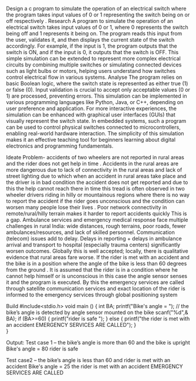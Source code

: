 Design a c program to simulate the operation of an electrical switch where the program takes input values of 0 or 1 representing the switch being on or off respectively .
 Research
A program to simulate the operation of an electrical switch takes input values of 0 or 1, where 0 represents the switch being off and 1 represents it being on. The program reads this input from the user, validates it, and then displays the current state of the switch accordingly. For example, if the input is 1, the program outputs that the switch is ON, and if the input is 0, it outputs that the switch is OFF. This simple simulation can be extended to represent more complex electrical circuits by combining multiple switches or simulating connected devices such as light bulbs or motors, helping users understand how switches control electrical flow in various systems.
Analyse
The program relies on basic Boolean logic, where the switch state is represented as either true (1) or false (0).
Input validation is crucial to accept only  acceptable values (0 or 1) are processed, preventing errors.
This simulation can be implemented in various programming languages like Python, Java, or C++, depending on user preference and application.
For more interactive experiences, the simulation can be enhanced with graphical user interfaces (GUIs) that visually represent the switch state.
In embedded systems, such a program can be used to control physical switches connected to microcontrollers, enabling real-world hardware interaction.
The simplicity of this simulation makes it an effective teaching tool for beginners learning about digital electronics and programming fundamentals.


Ideate
Problem- accidents of two wheelers are not reported in rural areas and the rider does not get help in time . 
       Accidents in the rural areas are more dangerous due to lack of connectivity in the rural areas and lack of street lighting due to which when an accident in rural areas take place and the driver is in bad condition the accident does not get reported and due to this the help cannot reach there in time this tread is often observed in two wheeler drivers riding in hilly or mountainous regions where there is no way to report the accident if the rider goes unconscious and the condition can worsen many people lose their lives . Poor network connectivity in remote/rural/hilly terrain makes it harder to report accidents quickly This is a gap. Ambulance services and emergency medical response face multiple challenges in rural India: wide distances, rough terrains, poor roads, fewer ambulances/resources, and lack of skilled personnel. Communication (telecom) issues add to delay. Delays in reporting + delays in ambulance arrival and transport to hospital (especially trauma centers) significantly worsen outcomes. Globally this is well accepted; locally, there is qualitative evidence that rural areas fare worse.
      If the rider is met with an accident and the bike is in a position where the angle of the bike is less than 60 degrees from the ground  . It is assumed that the rider is in a condition where he cannot help himself or is unconscious in this case the angle sensor senses it and the program is executed. By this the emergency services are called through satellite communication services and exact location of the rider is informed to the emergency services through global positioning system  

Build
#include<stdio.h> 
void main ()
{
    int BA;
    printf("Bike's angle = ");
// the bike’s angle is detected by angle sensor mounted on the bike
    scanf("%d",& BA);
    if (BA>=60)
    { printf("rider is safe "); }
    else
    {  printf("the rider is met with an accident EMERGENCY SERVICES ARE CALLED"); }  
}

Output:
Test case 1 – the bike’s angle is more than 60 and the bike is upright 
Bike's angle = 80
  rider is safe


Test case2 – the bike’s angle is less than 60 and rider is met with an accident
Bike's angle = 25 
the rider is met with an accident EMERGENCY SERVICES ARE CALLED





